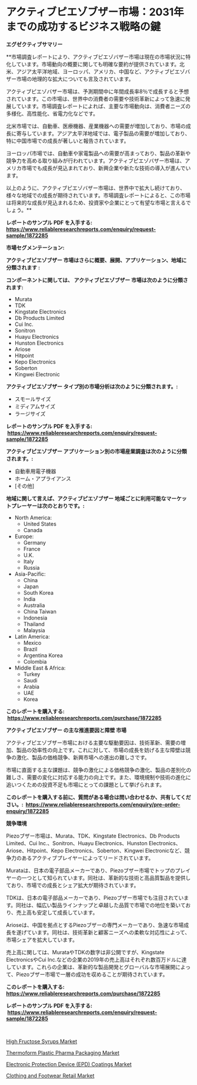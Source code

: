 <p><h1>アクティブピエゾブザー市場：2031年までの成功するビジネス戦略の鍵</h1></p><p><strong>エグゼクティブサマリー</strong></p>
<p><p> **市場調査レポートにより、アクティブピエゾバザー市場は現在の市場状況に特化しています。市場動向の概要に関しても明確な要約が提供されています。北米、アジア太平洋地域、ヨーロッパ、アメリカ、中国など、アクティブピエゾバザー市場の地理的な拡大についても言及されています。</p><p>アクティブピエゾバザー市場は、予測期間中に年間成長率8％で成長すると予想されています。この市場は、世界中の消費者の需要や技術革新によって急速に発展しています。市場調査レポートによれば、主要な市場動向は、消費者ニーズの多様化、高性能化、省電力化などです。</p><p>北米市場では、自動車、医療機器、産業機器への需要が増加しており、市場の成長に寄与しています。アジア太平洋地域では、電子製品の需要が増加しており、特に中国市場での成長が著しいと報告されています。</p><p>ヨーロッパ市場では、自動車や家電製品への需要が高まっており、製品の革新や競争力を高める取り組みが行われています。アクティブピエゾバザー市場は、アメリカ市場でも成長が見込まれており、新興企業や新たな技術の導入が進んでいます。</p><p>以上のように、アクティブピエゾバザー市場は、世界中で拡大し続けており、様々な地域での成長が期待されています。市場調査レポートによると、この市場は将来的な成長が見込まれるため、投資家や企業にとって有望な市場と言えるでしょう。**</p></p>
<p><strong>レポートのサンプル PDF を入手する: <a href="https://www.reliableresearchreports.com/enquiry/request-sample/1872285">https://www.reliableresearchreports.com/enquiry/request-sample/1872285</a></strong></p>
<p><strong>市場セグメンテーション:</strong></p>
<p><strong> アクティブピエゾブザー 市場はさらに概要、展開、アプリケーション、地域に分類されます :</strong></p>
<p><strong>コンポーネントに関しては、 アクティブピエゾブザー 市場は次のように分類されます: &nbsp;</strong></p>
<p><ul><li>Murata</li><li>TDK</li><li>Kingstate Electronics</li><li>Db Products Limited</li><li>Cui Inc.</li><li>Sonitron</li><li>Huayu Electronics</li><li>Hunston Electronics</li><li>Ariose</li><li>Hitpoint</li><li>Kepo Electronics</li><li>Soberton</li><li>Kingwei Electronic</li></ul></p>
<p><strong> アクティブピエゾブザー タイプ別の市場分析は次のように分類されます。:</strong></p>
<p><ul><li>スモールサイズ</li><li>ミディアムサイズ</li><li>ラージサイズ</li></ul></p>
<p><strong>レポートのサンプル PDF を入手する: &nbsp;<a href="https://www.reliableresearchreports.com/enquiry/request-sample/1872285">https://www.reliableresearchreports.com/enquiry/request-sample/1872285</a></strong></p>
<p><strong> アクティブピエゾブザー アプリケーション別の市場産業調査は次のように分類されます。:</strong></p>
<p><ul><li>自動車用電子機器</li><li>ホーム・アプライアンス</li><li>[その他]</li></ul></p>
<p><strong>地域に関して言えば、アクティブピエゾブザー 地域ごとに利用可能なマーケットプレーヤーは次のとおりです。:</strong></p>
<p><ul>
    <li>
        North America:
        <ul>
            <li>United States</li>
            <li>Canada</li>
        </ul>
    </li>
    <li>
        Europe:
        <ul>
            <li>Germany</li>
            <li>France</li>
            <li>U.K.</li>
            <li>Italy</li>
            <li>Russia</li>
        </ul>
    </li>
    <li>
        Asia-Pacific:
        <ul>
            <li>China</li>
            <li>Japan</li>
            <li>South Korea</li>
            <li>India</li>
            <li>Australia</li>
            <li>China Taiwan</li>
            <li>Indonesia</li>
            <li>Thailand</li>
            <li>Malaysia</li>
        </ul>
    </li>
    <li>
        Latin America:
        <ul>
            <li>Mexico</li>
            <li>Brazil</li>
            <li>Argentina Korea</li>
            <li>Colombia</li>
        </ul>
    </li>
    <li>
        Middle East & Africa:
        <ul>
            <li>Turkey</li>
            <li>Saudi</li>
            <li>Arabia</li>
            <li>UAE</li>
            <li>Korea</li>
        </ul>
    </li>
    </ul></p>
<p><strong>このレポートを購入する: &nbsp;<a href="https://www.reliableresearchreports.com/purchase/1872285">https://www.reliableresearchreports.com/purchase/1872285</a></strong></p>
<p><strong>アクティブピエゾブザー の主な推進要因と障壁 市場</strong></p>
<p><p>アクティブピエゾブザー市場における主要な駆動要因は、技術革新、需要の増加、製品の効率性の向上です。これに対して、市場の成長を妨げる主な障壁は競争の激化、製品の価格競争、新興市場への進出の難しさです。</p><p>市場に直面する主な課題は、競争の激化による価格競争の激化、製品の差別化の難しさ、需要の変化に対応する能力の向上です。また、環境規制や技術の進化に追いつくための投資不足も市場にとっての課題として挙げられます。</p></p>
<p><strong>このレポートを購入する前に、質問がある場合は問い合わせるか、共有してください。:&nbsp; <a href="https://www.reliableresearchreports.com/enquiry/pre-order-enquiry/1872285">https://www.reliableresearchreports.com/enquiry/pre-order-enquiry/1872285</a></strong></p>
<p><strong>競争環境</strong></p>
<p><p>Piezoブザー市場は、Murata、TDK、Kingstate Electronics、Db Products Limited、Cui Inc.、Sonitron、Huayu Electronics、Hunston Electronics、Ariose、Hitpoint、Kepo Electronics、Soberton、Kingwei Electronicなど、競争力のあるアクティブプレイヤーによってリードされています。</p><p>Murataは、日本の電子部品メーカーであり、Piezoブザー市場でトップのプレイヤーの一つとして知られています。同社は、革新的な技術と高品質製品を提供しており、市場での成長とシェア拡大が期待されています。</p><p>TDKは、日本の電子部品メーカーであり、Piezoブザー市場でも注目されています。同社は、幅広い製品ラインナップと卓越した品質で市場での地位を築いており、売上高も安定して成長しています。</p><p>Arioseは、中国を拠点とするPiezoブザーの専門メーカーであり、急速な市場成長を遂げています。同社は、技術革新と顧客ニーズへの柔軟な対応性によって、市場シェアを拡大しています。</p><p>売上高に関しては、MurataやTDKの数字は非公開ですが、Kingstate ElectronicsやCui Inc.などの企業の2019年の売上高はそれぞれ数百万ドルに達しています。これらの企業は、革新的な製品開発とグローバルな市場展開によって、Piezoブザー市場で一層の成功を収めることが期待されています。</p></p>
<p><strong>このレポートを購入する: &nbsp; <a href="https://www.reliableresearchreports.com/purchase/1872285">https://www.reliableresearchreports.com/purchase/1872285</a></strong></p>
<p><strong>レポートのサンプル PDF を入手する: &nbsp;<a href="https://www.reliableresearchreports.com/enquiry/request-sample/1872285">https://www.reliableresearchreports.com/enquiry/request-sample/1872285</a></strong><strong></strong></p>
<p>&nbsp;</p>
<p><p><a href="https://view.publitas.com/reportprime-1/high-fructose-syrups-market-size-growth-outlook-from-2024-to-2031-projecting-at-markets-trends-analysis-by-application-regional-outlook-and-revenue-4kbdoy7bvp3b/">High Fructose Syrups Market</a></p><p><a href="https://forested-sushi-9b0.notion.site/Thermoform-Plastic-Pharma-Packaging-Market-Size-Growth-and-Forecast-from-2024-2031-b70653205db24aafb8c14a30380b5552">Thermoform Plastic Pharma Packaging Market</a></p><p><a href="https://github.com/Sherrillcrooksxa8i18ucf2m/Market-Research-Report-List-1/blob/main/electronic-protection-device-epd-coatings-market.md">Electronic Protection Device (EPD) Coatings Market</a></p><p><a href="https://summer-dogwood-3e9.notion.site/Clothing-and-Footwear-Retail-Market-Centers-on-Aspects-such-as-Market-Growth-Market-Share-Market-O-f711686382ed41958ae3e438007319cf">Clothing and Footwear Retail Market</a></p></p>